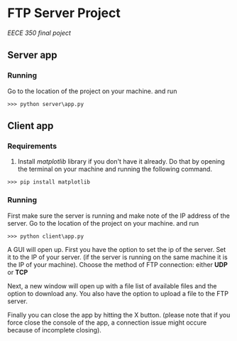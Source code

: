 # FTP Server Project
*EECE 350 final poject*

## Server app
### Running
Go to the location of the project on your machine. and run
```
>>> python server\app.py
```

## Client app
### Requirements

1. Install *matplotlib* library if you don't have it already. Do that by opening the terminal on your machine and running the following command.
```
>>> pip install matplotlib
```

### Running
First make sure the server is running and make note of the IP address of the server. 
Go to the location of the project on your machine. and run
```
>>> python client\app.py
```

A GUI will open up. 
First you have the option to set the ip of the server. Set it to the IP of your server. (if the server is running on the same machine it is the IP of your machine).
Choose the method of FTP connection: either **UDP** or **TCP**

Next, a new window will open up with a file list of available files and the option to download any. You also have the option to upload a file to the FTP server.

Finally you can close the app by hitting the X button. (please note that if you force close the console of the app, a connection issue might occure because of incomplete closing).


